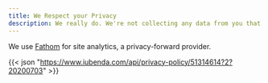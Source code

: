 ```yaml
---
title: We Respect your Privacy
description: We really do. We're not collecting any data from you that you don't know about, and we keep that data to ourselves.
---
```

We use [Fathom](https://usefathom.com/ref/USBDZ0) for site analytics, a privacy-forward provider. 

{{<  json "https://www.iubenda.com/api/privacy-policy/51314614?2?20200703" >}}



